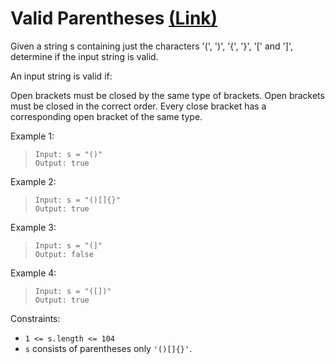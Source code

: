 # Valid Parentheses [(Link)](https://leetcode.com/problems/valid-parentheses/description/)

Given a string s containing just the characters '(', ')', '{', '}', '[' and ']', determine if the input string is valid.

An input string is valid if:

Open brackets must be closed by the same type of brackets.
Open brackets must be closed in the correct order.
Every close bracket has a corresponding open bracket of the same type.

Example 1:

> `Input: s = "()"`  
> `Output: true`

Example 2:

> `Input: s = "()[]{}"`  
> `Output: true`

Example 3:

> `Input: s = "(]"`  
> `Output: false`

Example 4:

> `Input: s = "([])"`  
> `Output: true`

Constraints:

- `1 <= s.length <= 104`
- `s` consists of parentheses only `'()[]{}'`.
